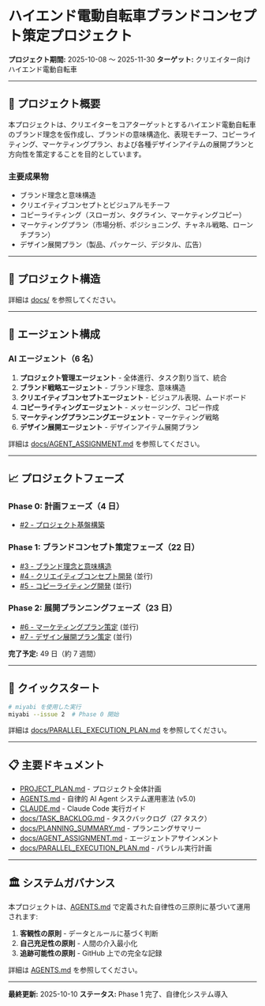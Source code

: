 # ハイエンド電動自転車ブランドコンセプト策定プロジェクト

**プロジェクト期間:** 2025-10-08 〜 2025-11-30
**ターゲット:** クリエイター向けハイエンド電動自転車

---

## 🎯 プロジェクト概要

本プロジェクトは、クリエイターをコアターゲットとするハイエンド電動自転車のブランド理念を仮作成し、ブランドの意味構造化、表現モチーフ、コピーライティング、マーケティングプラン、および各種デザインアイテムの展開プランと方向性を策定することを目的としています。

### 主要成果物
- ブランド理念と意味構造
- クリエイティブコンセプトとビジュアルモチーフ
- コピーライティング（スローガン、タグライン、マーケティングコピー）
- マーケティングプラン（市場分析、ポジショニング、チャネル戦略、ローンチプラン）
- デザイン展開プラン（製品、パッケージ、デジタル、広告）

---

## 📂 プロジェクト構造

詳細は [docs/](docs/) を参照してください。

---

## 🤖 エージェント構成

### AI エージェント（6 名）
1. **プロジェクト管理エージェント** - 全体進行、タスク割り当て、統合
2. **ブランド戦略エージェント** - ブランド理念、意味構造
3. **クリエイティブコンセプトエージェント** - ビジュアル表現、ムードボード
4. **コピーライティングエージェント** - メッセージング、コピー作成
5. **マーケティングプランニングエージェント** - マーケティング戦略
6. **デザイン展開エージェント** - デザインアイテム展開プラン

詳細は [docs/AGENT_ASSIGNMENT.md](docs/AGENT_ASSIGNMENT.md) を参照してください。

---

## 📈 プロジェクトフェーズ

### Phase 0: 計画フェーズ（4 日）
- [#2 - プロジェクト基盤構築](https://github.com/hiromima/test-project/issues/2)

### Phase 1: ブランドコンセプト策定フェーズ（22 日）
- [#3 - ブランド理念と意味構造](https://github.com/hiromima/test-project/issues/3)
- [#4 - クリエイティブコンセプト開発](https://github.com/hiromima/test-project/issues/4) (並行)
- [#5 - コピーライティング開発](https://github.com/hiromima/test-project/issues/5) (並行)

### Phase 2: 展開プランニングフェーズ（23 日）
- [#6 - マーケティングプラン策定](https://github.com/hiromima/test-project/issues/6) (並行)
- [#7 - デザイン展開プラン策定](https://github.com/hiromima/test-project/issues/7) (並行)

**完了予定:** 49 日（約 7 週間）

---

## 🚀 クイックスタート

```bash
# miyabi を使用した実行
miyabi --issue 2  # Phase 0 開始
```

詳細は [docs/PARALLEL_EXECUTION_PLAN.md](docs/PARALLEL_EXECUTION_PLAN.md) を参照してください。

---

## 📋 主要ドキュメント

- [PROJECT_PLAN.md](PROJECT_PLAN.md) - プロジェクト全体計画
- [AGENTS.md](AGENTS.md) - 自律的 AI Agent システム運用憲法 (v5.0)
- [CLAUDE.md](CLAUDE.md) - Claude Code 実行ガイド
- [docs/TASK_BACKLOG.md](docs/TASK_BACKLOG.md) - タスクバックログ（27 タスク）
- [docs/PLANNING_SUMMARY.md](docs/PLANNING_SUMMARY.md) - プランニングサマリー
- [docs/AGENT_ASSIGNMENT.md](docs/AGENT_ASSIGNMENT.md) - エージェントアサインメント
- [docs/PARALLEL_EXECUTION_PLAN.md](docs/PARALLEL_EXECUTION_PLAN.md) - パラレル実行計画

---

## 🏛️ システムガバナンス

本プロジェクトは、[AGENTS.md](AGENTS.md) で定義された自律性の三原則に基づいて運用されます:

1. **客観性の原則** - データとルールに基づく判断
2. **自己充足性の原則** - 人間の介入最小化
3. **追跡可能性の原則** - GitHub 上での完全な記録

詳細は [AGENTS.md](AGENTS.md) を参照してください。

---

**最終更新:** 2025-10-10
**ステータス:** Phase 1 完了、自律化システム導入
